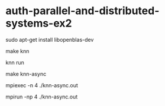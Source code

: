 # auth-parallel-and-distributed-systems-ex2

sudo apt-get install libopenblas-dev

make knn

knn run

make knn-async

mpiexec -n 4 ./knn-async.out

mpirun -np 4 ./knn-async.out